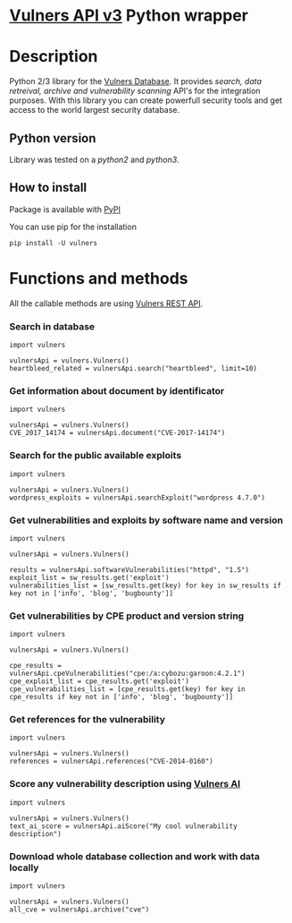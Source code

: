 # [Vulners API v3](https://vulners.com) Python wrapper


# Description
Python 2/3 library for the [Vulners Database](https://vulners.com).
It provides *search, data retreival, archive and vulnerability scanning* API's for the integration purposes.
With this library you can create powerfull security tools and get access to the world largest security database.

## Python version
Library was tested on a *python2* and *python3*.

## How to install

Package is available with [PyPI](https://pypi.python.org/pypi) 

You can use pip for the installation

```
pip install -U vulners
```

# Functions and methods

All the callable methods are using [Vulners REST API](https://vulners.com/docs).

### Search in database
```
import vulners

vulnersApi = vulners.Vulners()
heartbleed_related = vulnersApi.search("heartbleed", limit=10)
```
### Get information about document by identificator
```
import vulners

vulnersApi = vulners.Vulners()
CVE_2017_14174 = vulnersApi.document("CVE-2017-14174")
```
### Search for the public available exploits
```
import vulners

vulnersApi = vulners.Vulners()
wordpress_exploits = vulnersApi.searchExploit("wordpress 4.7.0")
```
### Get vulnerabilities and exploits by software name and version
```
import vulners

vulnersApi = vulners.Vulners()

results = vulnersApi.softwareVulnerabilities("httpd", "1.5")
exploit_list = sw_results.get('exploit')
vulnerabilities_list = [sw_results.get(key) for key in sw_results if key not in ['info', 'blog', 'bugbounty']]
```
### Get vulnerabilities by CPE product and version string
```
import vulners

vulnersApi = vulners.Vulners()

cpe_results = vulnersApi.cpeVulnerabilities("cpe:/a:cybozu:garoon:4.2.1")
cpe_exploit_list = cpe_results.get('exploit')
cpe_vulnerabilities_list = [cpe_results.get(key) for key in cpe_results if key not in ['info', 'blog', 'bugbounty']]
```
### Get references for the vulnerability
```
import vulners

vulnersApi = vulners.Vulners()
references = vulnersApi.references("CVE-2014-0160")
```
### Score any vulnerability description using [Vulners AI](https://lab.wallarm.com/new-from-wallarm-research-first-ai-based-tool-to-predict-vulnerability-risk-2d0a7e9b3474)
```
import vulners

vulnersApi = vulners.Vulners()
text_ai_score = vulnersApi.aiScore("My cool vulnerability description")
```
### Download whole database collection and work with data locally
```
import vulners

vulnersApi = vulners.Vulners()
all_cve = vulnersApi.archive("cve")
```
